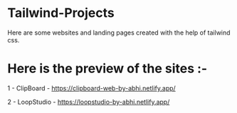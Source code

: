 # Tailwind-Projects
Here are some websites and landing pages created with the help of tailwind css.

# Here is the preview of the sites :-

1 - ClipBoard - https://clipboard-web-by-abhi.netlify.app/

2 - LoopStudio - https://loopstudio-by-abhi.netlify.app/
